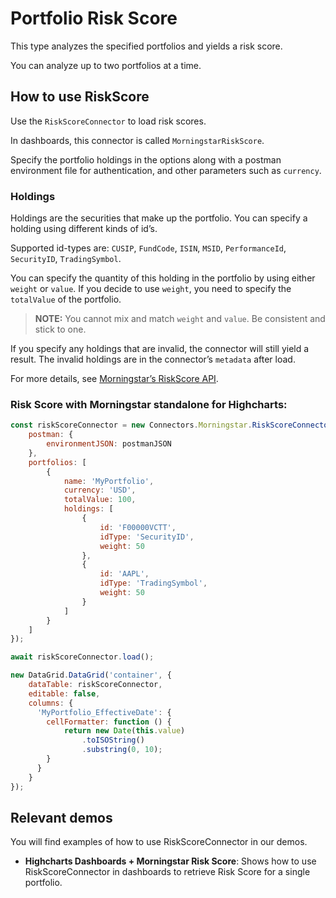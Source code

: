 # Portfolio Risk Score

This type analyzes the specified portfolios and yields a risk score. 

You can analyze up to two portfolios at a time.

## How to use RiskScore

Use the `RiskScoreConnector` to load risk scores.

In dashboards, this connector is called `MorningstarRiskScore`.

Specify the portfolio holdings in the options along with a postman environment
file for authentication, and other parameters such as `currency`.

### Holdings

Holdings are the securities that make up the portfolio. You can specify a 
holding using different kinds of id’s. 

Supported id-types are: `CUSIP`, `FundCode`, `ISIN`, `MSID`, `PerformanceId`,
 `SecurityID`, `TradingSymbol`.

You can specify the quantity of this holding in the portfolio by using either 
`weight` or `value`. If you decide to use `weight`, you need to specify 
the `totalValue` of the portfolio.

> **NOTE:** You cannot mix and match `weight` and `value`. 
Be consistent and stick to one.

If you specify any holdings that are invalid, the connector will still yield 
a result. The invalid holdings are in the connector’s `metadata` after load.

For more details, see [Morningstar’s RiskScore API].

### Risk Score with Morningstar standalone for Highcharts:

```js
const riskScoreConnector = new Connectors.Morningstar.RiskScoreConnector({
    postman: {
        environmentJSON: postmanJSON
    },
    portfolios: [
        {
            name: 'MyPortfolio',
            currency: 'USD',
            totalValue: 100,
            holdings: [
                {
                    id: 'F00000VCTT',
                    idType: 'SecurityID',
                    weight: 50
                },
                {
                    id: 'AAPL',
                    idType: 'TradingSymbol',
                    weight: 50
                }
            ]
        }
    ]
});

await riskScoreConnector.load();

new DataGrid.DataGrid('container', {
    dataTable: riskScoreConnector,
    editable: false,
    columns: {
      'MyPortfolio_EffectiveDate': {
        cellFormatter: function () {
            return new Date(this.value)
                .toISOString()
                .substring(0, 10);
        }
      }
    }
});
```

## Relevant demos

You will find examples of how to use RiskScoreConnector in our demos.

- **Highcharts Dashboards + Morningstar Risk Score**: Shows how to use 
RiskScoreConnector in dashboards to retrieve Risk Score for a single portfolio.

[Morningstar’s RiskScore API]: https://developer.morningstar.com/direct-web-services/documentation/api-reference/portfolio-analysis-apacemea/risk-score